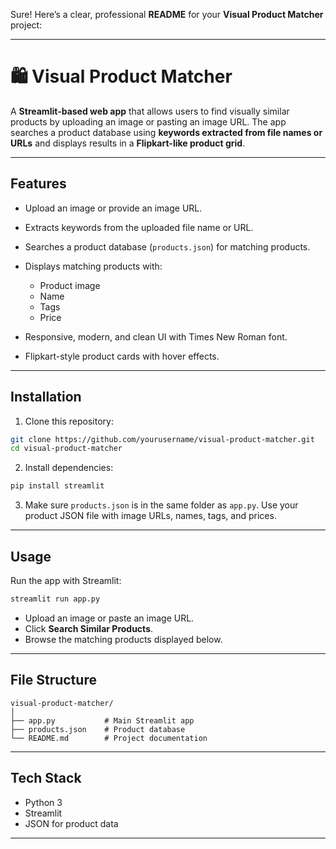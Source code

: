 Sure! Here’s a clear, professional **README** for your **Visual Product Matcher** project:

---

# 🛍 Visual Product Matcher

A **Streamlit-based web app** that allows users to find visually similar products by uploading an image or pasting an image URL. The app searches a product database using **keywords extracted from file names or URLs** and displays results in a **Flipkart-like product grid**.

---

## Features

* Upload an image or provide an image URL.
* Extracts keywords from the uploaded file name or URL.
* Searches a product database (`products.json`) for matching products.
* Displays matching products with:

  * Product image
  * Name
  * Tags
  * Price
* Responsive, modern, and clean UI with Times New Roman font.
* Flipkart-style product cards with hover effects.

---



## Installation

1. Clone this repository:

```bash
git clone https://github.com/yourusername/visual-product-matcher.git
cd visual-product-matcher
```

2. Install dependencies:

```bash
pip install streamlit
```

3. Make sure `products.json` is in the same folder as `app.py`.
   Use your product JSON file with image URLs, names, tags, and prices.

---

## Usage

Run the app with Streamlit:

```bash
streamlit run app.py
```

* Upload an image or paste an image URL.
* Click **Search Similar Products**.
* Browse the matching products displayed below.

---

## File Structure

```
visual-product-matcher/
│
├── app.py           # Main Streamlit app
├── products.json    # Product database
└── README.md        # Project documentation
```

---

## Tech Stack

* Python 3
* Streamlit
* JSON for product data

---


